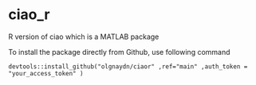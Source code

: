 # ciao_r
R version of ciao which is a MATLAB package

To install the package directly from Github, use following command

`
devtools::install_github("olgnaydn/ciaor"
                          ,ref="main"
                          ,auth_token = "your_access_token"
 )
`
